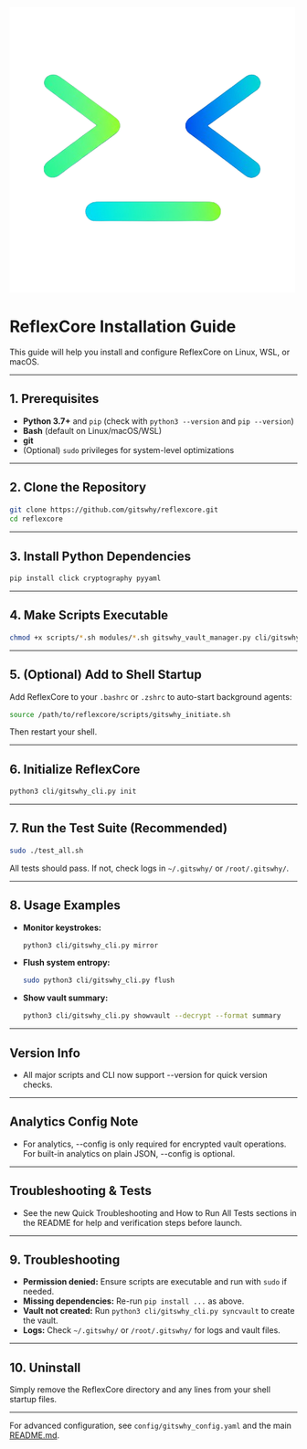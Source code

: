 ![ReflexCore Logo](../assets/logo.png)

# ReflexCore Installation Guide

This guide will help you install and configure ReflexCore on Linux, WSL, or macOS.

---

## 1. Prerequisites
- **Python 3.7+** and `pip` (check with `python3 --version` and `pip --version`)
- **Bash** (default on Linux/macOS/WSL)
- **git**
- (Optional) `sudo` privileges for system-level optimizations

---

## 2. Clone the Repository
```bash
git clone https://github.com/gitswhy/reflexcore.git
cd reflexcore
```

---

## 3. Install Python Dependencies
```bash
pip install click cryptography pyyaml
```

---

## 4. Make Scripts Executable
```bash
chmod +x scripts/*.sh modules/*.sh gitswhy_vault_manager.py cli/gitswhy_cli.py
```

---

## 5. (Optional) Add to Shell Startup
Add ReflexCore to your `.bashrc` or `.zshrc` to auto-start background agents:
```bash
source /path/to/reflexcore/scripts/gitswhy_initiate.sh
```
Then restart your shell.

---

## 6. Initialize ReflexCore
```bash
python3 cli/gitswhy_cli.py init
```

---

## 7. Run the Test Suite (Recommended)
```bash
sudo ./test_all.sh
```
All tests should pass. If not, check logs in `~/.gitswhy/` or `/root/.gitswhy/`.

---

## 8. Usage Examples
- **Monitor keystrokes:**
  ```bash
  python3 cli/gitswhy_cli.py mirror
  ```
- **Flush system entropy:**
  ```bash
  sudo python3 cli/gitswhy_cli.py flush
  ```
- **Show vault summary:**
  ```bash
  python3 cli/gitswhy_cli.py showvault --decrypt --format summary
  ```

---

## Version Info
- All major scripts and CLI now support --version for quick version checks.

---

## Analytics Config Note
- For analytics, --config is only required for encrypted vault operations. For built-in analytics on plain JSON, --config is optional.

---

## Troubleshooting & Tests
- See the new Quick Troubleshooting and How to Run All Tests sections in the README for help and verification steps before launch.

---

## 9. Troubleshooting
- **Permission denied:** Ensure scripts are executable and run with `sudo` if needed.
- **Missing dependencies:** Re-run `pip install ...` as above.
- **Vault not created:** Run `python3 cli/gitswhy_cli.py syncvault` to create the vault.
- **Logs:** Check `~/.gitswhy/` or `/root/.gitswhy/` for logs and vault files.

---

## 10. Uninstall
Simply remove the ReflexCore directory and any lines from your shell startup files.

---

For advanced configuration, see `config/gitswhy_config.yaml` and the main [README.md](../README.md). 